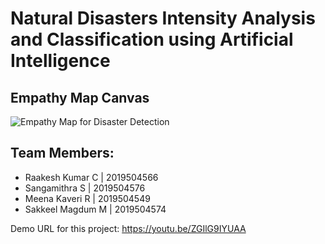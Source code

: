 # Natural Disasters Intensity Analysis and Classification using Artificial Intelligence

## Empathy Map Canvas
![Empathy Map for Disaster Detection](https://user-images.githubusercontent.com/89663688/189498122-6107dcd4-7751-42ae-821e-b5c624402c91.png)



## Team Members:

- Raakesh Kumar C | 2019504566
- Sangamithra S | 2019504576
- Meena Kaveri R | 2019504549
- Sakkeel Magdum M | 2019504574

Demo URL for this project: https://youtu.be/ZGIlG9IYUAA
